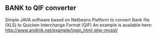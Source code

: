 ## BANK to QIF converter

Simple JAVA software based on Netbeans Platform to convert Bank file (XLS) to Quicken Interchange Format (QIF)
An example is available here: http://www.andlink.net/example/login_html-php-mysql/
